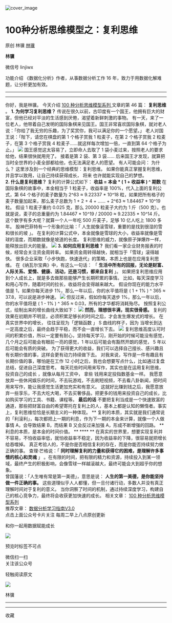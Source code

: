 ![cover_image](https://mmbiz.qpic.cn/mmbiz_jpg/giaycic3UNwo0mIqAKhwibl2sGlBLM9zeMupia0N1t8W6d135rWf1l9ePqCialvpGwJ9zbLCyCjJjyQgIn7KM0L17ww/0?wx_fmt=jpeg)

#  100种分析思维模型之：复利思维

原创  林骥  [ 林骥 ](javascript:void\(0\);)

**林骥**

微信号  linjiwx

功能介绍  《数据化分析》作者，从事数据分析工作 16 年，致力于用数据化解难题，让分析更加有效。

__ __

__ _ _ _ _

你好，我是林骥。  今天介绍  [ 100 种分析思维模型系列
](https://mp.weixin.qq.com/mp/appmsgalbum?__biz=MzA4ODE2OTIxMw==&action=getalbum&album_id=1701638273011351554#wechat_redirect)
文章的第 46 篇： **复利思维** 。  **1\. 为何学习复利思维？**
传说在很久以前，古印度有一个国王，他拥有巨大的财富，但他已经对平淡的生活感到厌倦，渴望着新鲜刺激的事物。
有一天，来了一位老人，他带着自己发明的国际象棋来见国王。国王非常喜欢国际象棋，就对老人说：「你给了我无穷的乐趣，为了奖赏你，我可以满足你的一个愿望。」
老人对国王说：「陛下，请您在棋盘的第 1 个格子赏我 1 粒麦子，在第 2 个格子赏我 2 粒麦子，在第 3 个格子赏我 4
粒麦子……就这样每次增加一倍，一直到第 64 个格子为止。」
![](https://mmbiz.qpic.cn/mmbiz_jpg/giaycic3UNwo2BqKNM7A4mcPOibM1IGmWic3Fic4pkiaWQZpcPHA6Jtw4WyWhjd9DmPfwHkg8tNLITH6G5d4I4SedMoQ/640?wx_fmt=jpeg)
国王感觉这太容易了，立即命人去取了 1 袋小麦过来，按照老人的要求给他，结果很快就用完了。  接着是第 2 袋、第 3 袋……
后来国王才发现，就算把当时全世界的小麦全部都给他，也无法满足老人的愿望。  有人可能会问：  为什么？  这里涉及到一个经典的思维模型：复利思维。
如果你能真正掌握复利思维，并且学以致用，让自己持续获得成长，  将来  也许就能实现自己的梦想。  
**2\. 什么是复利思维？** 复利的计算公式如下：  **收益 = 本金 * ( 1 + 收益率 ) ^ 期数** 在国际象棋的故事中，本金相当于 1
粒麦子，收益率是 100%，代入上面的复利公式，第 64 个格子的麦子数量为 2^63 ≈ 9.22337 * 10^18
粒，如果把所有格子的麦子数量加起来，那么麦子总数为 1 + 2 + 4 + …… + 2^63 ≈ 1.84467 * 10^19 粒。  假设 1
粒麦子重约 0.025 克，那么 20000 粒麦子大约为 1 斤（500 克）。也就是说，麦子的总重量约为 1.84467 * 10^19 / 20000
≈ 9.22335 * 10^14 斤。  这个数字有多大呢？就算一个人一年吃 500 斤麦子，足够 10 亿人吃上 1800 多年。
股神巴菲特有一个形象的比喻：「  人生就像滚雪球，重要的是找到很湿的雪和很长的坡  」。
在复利的计算公式中，本金就像是雪球的大小，收益率就像是雪球的湿度，而期数就像是坡道的长度。  复利思维的威力，就像原子弹爆炸一样，能释放出巨大的能量。
![](https://mmbiz.qpic.cn/mmbiz_jpg/giaycic3UNwo2BqKNM7A4mcPOibM1IGmWic3Y95avKa4DnOc5QiaNicgPmxmo7uPHccKKVibsepZPPgc0ubibeFlNhhjOg/640?wx_fmt=jpeg)
**3\. 如何应用复利思维？** 我们看一家企业财务报表的时候，经常会关注资金周转率。  如果资金周转得越快，就相当于「雪球」滚得越快。
很多企业采取「小步快跑，快速迭代」的策略，本质上也是在应用复利思维。  在《纳瓦尔宝典》中，有这么一句话：  「
**生活中所有的回报，无论是财富、人际关系、爱情、健康、活动，还是习惯，都来自复利** 」。
如果把复利思维应用到个人成长上，就是多去做那些能够产生长期积累的事情。  比如，每天深度学习和用心写作，随着时间的拉长，收益将会变得越来越大。
假设你现在的能力水平值是 1，如果你每天进步 1%，那么一年以后，你的水平值将是 ( 1 + 1% ) ^ 365 ≈ 37.8，可以说是进步神速。
![](https://mmbiz.qpic.cn/mmbiz_png/giaycic3UNwo2LicZRsBo3bdFN1QRtewVibqkTr99AdTibNRbLFW8SjoMWH0tnjvJMIM17WSVWbibibBWwlzSBJaZQrFQ/640?wx_fmt=png)
但反过来，假如你每天退步 1%，那么一年以后，你的水平值将是 ( 1 - 1% ) ^ 365 ≈ 0.03，所有的才华都将消耗殆尽。
按照复利公式，绘制出来的增长曲线大致如下：
![](https://mmbiz.qpic.cn/mmbiz_png/giaycic3UNwo2LicZRsBo3bdFN1QRtewVibqwurHbgLgOQsltfESIWricunzIJxjpG1fHjQ8tHe3pqwHfc2RSbqJHHw/640?wx_fmt=png)
**然而，理想很丰满，现实很骨感。** 复利的效果在初期并不明显，必须积累足够长的时间之后，才会发生爆发式的增长。  在真实世界中的增长，
往往呈现为「逻辑函数  」  S 曲线的样子，因为  当增长到达一定高度之后，最终会趋于平稳，而不会一直增长下去。
![](https://mmbiz.qpic.cn/mmbiz_jpg/giaycic3UNwo2LicZRsBo3bdFN1QRtewVibqCd3R4GzzImPL0u4dsjCDdJbg6J3icUCRUKJCia5V3dY3QDS2SUibdQibng/640?wx_fmt=jpeg)
复利思维高度认可时间的积累价值，所以一定要有耐心，坚持每天学习，刚开始的时候可能没有感觉，几个月之后可能会有眼前一亮的感觉，1
年以后可能会有豁然开朗的感觉， 5 年以后可能会有质的突破。  为了获得更大的收益，我们可以选择自己擅长、感兴趣且有长期价值的事，这样会更有动力持续做下去。
对我来说，写作是一件有趣且有长期价值的事，哪怕是在工作 12 小时之后，我也会想要写点什么，比如通过复盘总结，促进自己深度思考。
每天花些时间用来写作，其实也是在运用复利思维，  投资自己的成长  ，就像从每月工资中，  拿些  钱用来定投指数基金一样。
我愿意放弃一些休闲娱乐的时间，不去玩游戏，不去刷短视频，不去看八卦新闻，把时间用来写作，能让我感觉生活更加充实和有意义。
这就好比赚到钱之后，我愿意放弃一些享乐，不去大吃大喝，不去买奢侈品，把更多的钱用来投资自己的成长，比如购买学习的工具、书籍、课程等。  **最后的话**
不要把复利当成是一个快速致富的通道，那些把财富自由的希望寄托在复利上的人，基本上都是认知的懒惰者。事实上，复利思维恰恰是长期主义的一种体现。  **
复利的本质，其实就是我们通常说的「利滚利」，每次都把上一期的利息，作为下一期的本金来计算，就像一个人做事情 A，会导致结果 B，而结果 B 又会反过来加强
A，形成不断增强的回路。  ** 利息的本质，是本金的时间价值。  ** **** **
在真实的世界里，想要实现复利并不容易，不怕收益率低，就怕收益率不稳定，因为收益率的下降，很容易就把增长给吞噬掉。
真正考验人的，不是你是否相信复利的存在，而是你能否持续努力做正确的事。  查理·芒格说：「
**同时理解复利的力量和获得它的困难，是理解许多事情的核心和灵魂** 」
。在有限的时间，把有限的精力和资源，持续投入到某一领域，最终产生的积极影响，会像雪球一样越滚越大，最终可能会大到超乎你的想象。  
曾国藩说：「人生唯有常是第一美德」，意思是说： **人生的第一美德，是你能坚持做一件正确的事。**
这些道理似乎人人都懂，但一旦付诸行动，多数人并没有真正理解时间对于复利的意义。
当你洞察了时间的机制，通过持续深度学习，构建自己的核心竞争力，最终将会收获更加快速的成长。  相关文章： [ 100 种分析思维模型系列
](https://mp.weixin.qq.com/mp/appmsgalbum?__biz=MzA4ODE2OTIxMw==&action=getalbum&album_id=1701638273011351554#wechat_redirect)  
推荐文章：  [ 数据分析学习指南V3.0
](http://mp.weixin.qq.com/s?__biz=MzA4ODE2OTIxMw==&mid=2653480464&idx=1&sn=705acda96cbfe2e2b1be5972457ef251&chksm=8bf20982bc8580943fad25a83a462188c8d6e8258b544557b377d4d8ca4c7d78de4120e5c5a0&scene=21#wechat_redirect)  
点击上面公众号卡片关注  每周二早上八点原创更新

和你一起用数据赋能成长

![](https://mmbiz.qpic.cn/mmbiz_png/iaOib7ro3AqzmN91fpfXS59xeURluqkMibVtr0e3xHBVBO500PJCI3ZftE81I2WiaClictvjqLE91j0mkUibSBXr1yug/640?wx_fmt=png)

  
  

预览时标签不可点

微信扫一扫  
关注该公众号



轻触阅读原文

![](http://mmbiz.qpic.cn/mmbiz_png/giaycic3UNwo3rBmMJ1emiaHxRCj3Om1wuZZCsgHvFSR3sVQrPsicIlRiaGUicJD8KCZibrmu0FzGBc6aBzfBz3HLIeDA/0?wx_fmt=png)

林骥







****



****



  收藏

